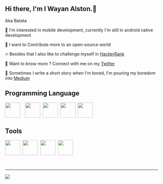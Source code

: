 
## Hi there, I'm I Wayan Alston.👋            
                            
Aka Batata

👀 I'm interested in mobile development, currently I'm still in android native development

🎯 I want to Contribute more to an open-source world

🔥 Besides that I also like to challenge myself in [HackerRank](https://www.hackerrank.com/alstonargodi01)

🤝 Want to know more ? Connect with me on my [Twitter](https://twitter.com/ArgodiI)

📝 Sometimes I write a short story when I'm bored, I'm pouring my boredom into  [Medium](https://medium.com/@alstonargodi)



## Programming Language 

<img height="50" width="50" src="https://cdn.jsdelivr.net/gh/devicons/devicon/icons/kotlin/kotlin-original.svg" />&nbsp;&nbsp;&nbsp;&nbsp;<img height="50" width="50" src="https://cdn.jsdelivr.net/gh/devicons/devicon/icons/javascript/javascript-original.svg" />&nbsp;&nbsp;<img height="50" width="50" src="https://cdn.jsdelivr.net/gh/devicons/devicon/icons/python/python-original.svg" />&nbsp;&nbsp;<img height="50" width="50" src="https://cdn.jsdelivr.net/gh/devicons/devicon/icons/java/java-original.svg" />&nbsp;&nbsp;<img height="50" width="50" src="https://cdn.jsdelivr.net/gh/devicons/devicon/icons/cplusplus/cplusplus-original.svg" />
          
## Tools 

<img height="50" width="50" src="https://cdn.jsdelivr.net/gh/devicons/devicon/icons/androidstudio/androidstudio-original.svg"/>&nbsp;&nbsp;<img height="50" width="50" src="https://cdn.jsdelivr.net/gh/devicons/devicon/icons/intellij/intellij-original.svg" />&nbsp;&nbsp;<img height="50" width="50" src="https://cdn.jsdelivr.net/gh/devicons/devicon/icons/vscode/vscode-original.svg" />&nbsp;&nbsp;<img height="50" width="50" src="https://cdn.jsdelivr.net/gh/devicons/devicon/icons/jupyter/jupyter-original-wordmark.svg" />
                                                                                                                         
          
<br />

---


![](https://komarev.com/ghpvc/?username=rogerboto&color=blue)

[twitter]: https://twitter.com/ArgodiI

